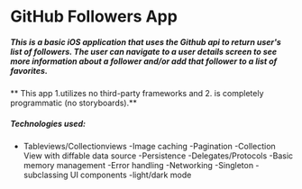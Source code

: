 # GitHub Followers App

##### This is a basic iOS application that uses the Github api to return user's list of followers.  The user can navigate to a user details screen to see more information about a follower and/or add that follower to a list of favorites.

** This app 1.utilizes no third-party frameworks and 2. is completely programmatic (no storyboards).**

##### Technologies used:

- Tableviews/Collectionviews
-Image caching
-Pagination
-Collection View with diffable data source
-Persistence
-Delegates/Protocols
-Basic memory management
-Error handling
-Networking
-Singleton
-subclassing UI components
-light/dark mode


